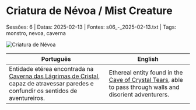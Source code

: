 
# Criatura de Névoa / Mist Creature

Sessões: 6 | Datas: 2025-02-13 | Fontes: s06_-_2025-02-13.txt | Tags: monstro, nevoa, caverna

![Criatura de Névoa](monster_blank.png)

| Português | English |
|-----------|---------|
| Entidade etérea encontrada na [Caverna das Lágrimas de Cristal](caverna_das_lagrimas_de_cristal.md), capaz de atravessar paredes e confundir os sentidos de aventureiros. | Ethereal entity found in the [Cave of Crystal Tears](caverna_das_lagrimas_de_cristal.md), able to pass through walls and disorient adventurers. |

